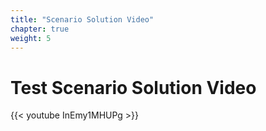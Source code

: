 ```yaml
---
title: "Scenario Solution Video"
chapter: true
weight: 5
---
```


# Test Scenario Solution Video

{{< youtube InEmy1MHUPg >}}